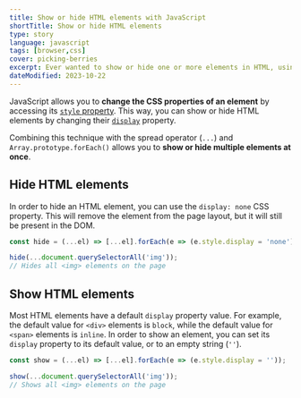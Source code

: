 ```yaml
---
title: Show or hide HTML elements with JavaScript
shortTitle: Show or hide HTML elements
type: story
language: javascript
tags: [browser,css]
cover: picking-berries
excerpt: Ever wanted to show or hide one or more elements in HTML, using JavaScript? Turns out it's very easy to do so.
dateModified: 2023-10-22
---
```


JavaScript allows you to **change the CSS properties of an element** by accessing its [`style` property](https://developer.mozilla.org/en-US/docs/Web/API/HTMLElement/style). This way, you can show or hide HTML elements by changing their [`display`](https://developer.mozilla.org/en-US/docs/Web/CSS/display) property.

Combining this technique with the spread operator (`...`) and `Array.prototype.forEach()` allows you to **show or hide multiple elements at once**.

## Hide HTML elements

In order to hide an HTML element, you can use the `display: none` CSS property. This will remove the element from the page layout, but it will still be present in the DOM.

```js
const hide = (...el) => [...el].forEach(e => (e.style.display = 'none'));

hide(...document.querySelectorAll('img'));
// Hides all <img> elements on the page
```

## Show HTML elements

Most HTML elements have a default `display` property value. For example, the default value for `<div>` elements is `block`, while the default value for `<span>` elements is `inline`. In order to show an element, you can set its `display` property to its default value, or to an empty string (`''`).

```js
const show = (...el) => [...el].forEach(e => (e.style.display = ''));

show(...document.querySelectorAll('img'));
// Shows all <img> elements on the page
```
